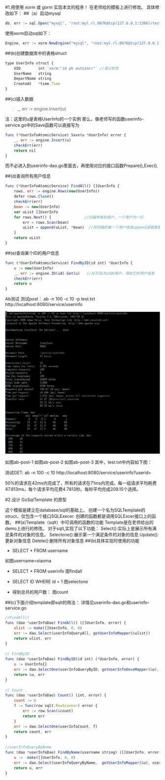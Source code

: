
#1.用使用 xorm 或 gorm 实现本文的程序！
在老师给的模板上进行修改。
具体修改如下：
##（a）启动mysql
```javascript
db, err := sql.Open("mysql", "root:myl.rl.0676@tcp(127.0.0.1:3306)/test?charset=utf8&parseTime=true")
```

使用xorm启动sql如下：
```javascript
Engine, err := xorm.NewEngine("mysql", "root:myl.rl.0676@tcp(127.0.0.1:3306)/test?charset=utf8&parseTime=true")
```

##(b)创建数据库中的表格struct
```javascript
type UserInfo struct {
    UID        int `xorm:"id pk autoincr"` //语义标签
	UserName   string
	DepartName string
	CreateAt   *time.Time
}
```

##(c)插入数据
>_, err := engine.Insert(u)

注：这里的u是表格UserInfo的一个实例
那么，像老师写的函数userinfo-service.go中的Save函数可以直接写为
```javascript
func (*UserInfoAtomicService) Save(u *UserInfo) error {
	_, err := engine.Insert(u)
	checkErr(err)
	return nil
}
```
而不必进入到userinfo-dao.go里面去，再使用对应的接口函数Prepare(),Exec().

##(d)查询所有用户信息
```javascript
func (*UserInfoAtomicService) FindAll() []UserInfo {
	rows, err := engine.Rows(new(UserInfo))
	defer rows.Close()
	checkErr(err)
	bean := new(UserInfo)
	var uList []UserInfo
	for rows.Next() {				//扫描所有的用户，一个用户为一行
		err = rows.Scan(bean)    
		uList = append(uList, *bean)  //将扫描的每一个用户信息append进链表里
	}
	return uList
}
```


##(e)查询某个ID的用户信息
```javascript
func (*UserInfoAtomicService) FindByID(id int) *UserInfo {
	u := new(UserInfo)
	_, err := engine.ID(id).Get(u)   //对于ID为id的用户，得到它的用户信息
	checkErr(err)
	return u
}
```
Ab测试
测试post：
ab -n 100 -c 10 -p test.txt http://localhost:8080/service/userinfo

![image](https://raw.githubusercontent.com/YlingMA/Cloudgo-data/master/image/ab-post1.PNG)

如图ab-post-1
如图ab-post-2
如图ab-post-3
其中，test.txt中内容如下图：

测试GET:
ab -n 100 -c 10 http://localhost:8080/service/userinfo?userid=

50%的请求在42ms内完成了，所有的请求在71ms内完成。每一组请求平均耗费47.813ms，每个请求平均花费4.7813秒。每秒平均完成209.15个选择。

#2.设计 GoSqlTemplate 的原型

这个模板是建立在database/sql的基础上。
创建一个名为SQLTemplate的struct，仅包含一个接口SQLExecer.
创建的函数都是调用SQLExcer接口上的函数。
##(a)Template（sqlt）中可调用的函数的功能
Template是在老师给出的demo上进行的修改。
对于sqlt,实现了以下功能：
Select():实际上是展示所有满足条件的对象的信息。
Selectone():展示第一个满足条件的对象的信息
Update():更新对象信息
Delete():删除所有对象信息
##(b)具体实现时使用的功能
* SELECT * FROM username

如图username=xiaoma


* SELECT * FROM userinfo
图findall


* SELECT ID WHERE id = 1
图selectone




* 得到总共的用户数：
图count

##(c)下面介绍template即sqlt的用法：
详情见userinfo-dao.go和userinfo-service.go
```javascript
//FindAll()
func (dao *userInfoDao) FindAll() ([]UserInfo, error) {
	ulist := make([]UserInfo, 0, 0)
	err := dao.Select(userInfoQueryAll, getUserInfoMapper(&ulist))
	return ulist, err
}

// FindByID .
func (dao *userInfoDao) FindByID(id int) (*UserInfo, error) {
	u := UserInfo{}
	err := dao.SelectOne(userInfoQueryByID, getUserInfoOnceMapper(&u), id)
	return &u, err
}

// Count .
func (dao *userInfoDao) Count() (int, error) {
	count := 0
	f := func(row sqlt.RowScanner) error {
		err := row.Scan(&count)
		return err
	}
	err := dao.SelectOne(userInfoCount, f)
	return count, err
}

//userInfoQueryByName
func (dao *userInfoDao) FindByName(username string) ([]UserInfo, error) {
	u :=  make([]UserInfo, 0, 0)
	err := dao.Select(userInfoQueryByName,  getUserInfoMapper(&u), username)
	return u, err
}
```
